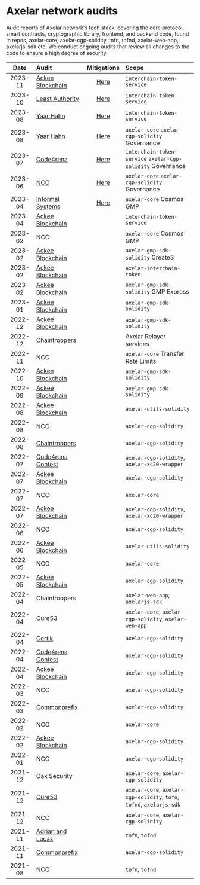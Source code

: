 # Axelar network audits

Audit reports of Axelar network's tech stack,
covering the core protocol, smart contracts, cryptographic library, frontend, and backend code,
found in repos, axelar-core, axelar-cgp-solidity, tofn, tofnd,
axelar-web-app, axelarjs-sdk etc.
We conduct ongoing audits that review all changes to the code to ensure a high degree of security.

|  Date   | Audit                                                                                 |                                                       Mitigations                                                       | Scope                                                                 |
| :-----: | :------------------------------------------------------------------------------------ | :---------------------------------------------------------------------------------------------------------------------: | :-------------------------------------------------------------------- |
| 2023-11 | [Ackee Blockchain](audits/2023-11%20Ackee%20Blockchain.pdf)                           | [Here](https://bright-ambert-2bd.notion.site/54aa710306f5468285ad073f41853df5?v=6a8e046ff96345349ab7d69a5e788f1b&pvs=4) | `interchain-token-service`                                            |
| 2023-10 | [Least Authority](audits/2023-10%20Least%20Authority.pdf)                             | [Here](https://bright-ambert-2bd.notion.site/9e0ab83db078454087eb1c6e19204396?v=80e2c975183948f891293536eddd539f)    | `interchain-token-service`                                            |
| 2023-08 | [Yaar Hahn](audits/2023-08%20Yaar%20Hahn%20ITS.pdf)                                   | [Here](https://bright-ambert-2bd.notion.site/8e1db8cbf7354ec2b4083953cdca6b63?v=dd2ad354f9324aa5a2d76d7524c255e8&pvs=4) | `interchain-token-service`                                            |
| 2023-08 | [Yaar Hahn](audits/2023-08%20Yaar%20Hahn%20Governance.pdf)                            | [Here](https://bright-ambert-2bd.notion.site/efce50bb06294bec90a312a926b48e1e?v=e843785187654a1380c60d193d55ccd6&pvs=4) | `axelar-core` `axelar-cgp-solidity` Governance                        |
| 2023-07 | [Code4rena](https://code4rena.com/reports/2023-07-axelar)                             | [Here](https://bright-ambert-2bd.notion.site/20214ae173e44ce98116add6adb20986?v=061b5affc40544409505fc63a4729217&pvs=4) | `interchain-token-service` `axelar-cgp-solidity` Governance           |
| 2023-06 | [NCC](audits/audits/2023-06%20NCC.pdf)                                                | [Here](https://bright-ambert-2bd.notion.site/fba917eacd1748b18864c36850d22072?v=ebe19401c3c64fb2a0000709ffcbe2f4&pvs=4) |  `axelar-core` `axelar-cgp-solidity` Governance           |
| 2023-04 | [Informal Systems](audits/2023-04%20Informal%20Systems.pdf)                           | [Here](https://bright-ambert-2bd.notion.site/542b570654af4c33b36ab4433e98401a?v=f48bfb9823954559a5f843082e6bdcf9&pvs=4) | `axelar-core` Cosmos GMP                                              |
| 2023-04 | [Ackee Blockchain](audits/2023-04%20Ackee%20Blockchain.pdf)                           |                                                                                                                         | `interchain-token-service`                                            |
| 2023-02 | NCC                                                                                   |                                                                                                                         | `axelar-core` Cosmos GMP                                              |
| 2023-02 | [Ackee Blockchain](audits/2023-02%20Ackee%20Blockchain-3.pdf)                         |                                                                                                                         | `axelar-gmp-sdk-solidity` Create3                                     |
| 2023-02 | [Ackee Blockchain](audits/2023-02%20Ackee%20Blockchain-2.pdf)                         |                                                                                                                         | `axelar-interchain-token`                                             |
| 2023-02 | [Ackee Blockchain](audits/2023-02%20Ackee%20Blockchain.pdf)                           |                                                                                                                         | `axelar-gmp-sdk-solidity` GMP Express                                 |
| 2023-01 | [Ackee Blockchain](audits/2023-01%20Ackee%20Blockchain.pdf)                           |                                                                                                                         | `axelar-gmp-sdk-solidity`                                             |
| 2022-12 | [Ackee Blockchain](audits/2022-12%20Ackee%20Blockchain.pdf)                           |                                                                                                                         | `axelar-gmp-sdk-solidity`                                             |
| 2022-12 | Chaintroopers                                                                         |                                                                                                                         | Axelar Relayer services                                               |
| 2022-11 | NCC                                                                                   |                                                                                                                         | `axelar-core` Transfer Rate Limits                                    |
| 2022-10 | [Ackee Blockchain](audits/2022-10%20Ackee%20Blockchain.pdf)                           |                                                                                                                         | `axelar-gmp-sdk-solidity`                                             |
| 2022-09 | [Ackee Blockchain](audits/2022-09%20Ackee%20Blockchain.pdf)                           |                                                                                                                         | `axelar-gmp-sdk-solidity`                                             |
| 2022-08 | [Ackee Blockchain](audits/2022-08%20Ackee%20blockchain.pdf)                           |                                                                                                                         | `axelar-utils-solidity`                                               |
| 2022-08 | NCC                                                                                   |                                                                                                                         | `axelar-cgp-solidity`                                                 |
| 2022-08 | [Chaintroopers](audits/2022-08%20Chaintroopers.pdf)                                   |                                                                                                                         | `axelar-cgp-solidity`                                                 |
| 2022-07 | [Code4rena Contest](https://code4rena.com/contests/2022-07-axelar-network-v2-contest) |                                                                                                                         | `axelar-cgp-solidity`, `axelar-xc20-wrapper`                          |
| 2022-07 | [Ackee Blockchain](audits/2022-07%20Ackee%20blockchain-v2.pdf)                        |                                                                                                                         | `axelar-cgp-solidity`                                                 |
| 2022-07 | NCC                                                                                   |                                                                                                                         | `axelar-core`                                                         |
| 2022-07 | [Ackee Blockchain](audits/2022-07%20Ackee%20blockchain.pdf)                           |                                                                                                                         | `axelar-cgp-solidity`, `axelar-xc20-wrapper`                          |
| 2022-06 | NCC                                                                                   |                                                                                                                         | `axelar-cgp-solidity`                                                 |
| 2022-06 | [Ackee Blockchain](audits/2022-06%20Ackee%20blockchain.pdf)                           |                                                                                                                         | `axelar-utils-solidity`                                               |
| 2022-05 | NCC                                                                                   |                                                                                                                         | `axelar-core`                                                         |
| 2022-05 | [Ackee Blockchain](audits/2022-05%20Ackee%20blockchain.pdf)                           |                                                                                                                         | `axelar-cgp-solidity`                                                 |
| 2022-04 | Chaintroopers                                                                         |                                                                                                                         | `axelar-web-app`, `axelarjs-sdk`                                      |
| 2022-04 | [Cure53](audits/2022-04%20Cure53.pdf)                                                 |                                                                                                                         | `axelar-core`, `axelar-cgp-solidity`, `axelar-web-app`                |
| 2022-04 | [Certik](audits/2022-04%20Certik.pdf)                                                 |                                                                                                                         | `axelar-cgp-solidity`                                                 |
| 2022-04 | [Code4rena Contest](https://code4rena.com/reports/2022-04-axelar)                     |                                                                                                                         | `axelar-cgp-solidity`                                                 |
| 2022-04 | [Ackee Blockchain](audits/2022-04%20Ackee%20blockchain.pdf)                           |                                                                                                                         | `axelar-cgp-solidity`                                                 |
| 2022-03 | NCC                                                                                   |                                                                                                                         | `axelar-cgp-solidity`                                                 |
| 2022-03 | [Commonprefix](audits/2022-03%20Commonprefix.pdf)                                     |                                                                                                                         | `axelar-cgp-solidity`                                                 |
| 2022-02 | NCC                                                                                   |                                                                                                                         | `axelar-core`                                                         |
| 2022-02 | [Ackee Blockchain](audits/2022-02%20Ackee%20blockchain.pdf)                           |                                                                                                                         | `axelar-cgp-solidity`                                                 |
| 2022-01 | NCC                                                                                   |                                                                                                                         | `axelar-cgp-solidity`                                                 |
| 2021-12 | Oak Security                                                                          |                                                                                                                         | `axelar-core`, `axelar-cgp-solidity`                                  |
| 2021-12 | [Cure53](audits/2021-12%20Cure53.pdf)                                                 |                                                                                                                         | `axelar-core`, `axelar-cgp-solidity`, `tofn`, `tofnd`, `axelarjs-sdk` |
| 2021-12 | NCC                                                                                   |                                                                                                                         | `axelar-core`, `axelar-cgp-solidity`                                  |
| 2021-11 | [Adrian and Lucas](audits/2021-11%20Adrian%20and%20Lucas.pdf)                         |                                                                                                                         | `tofn`, `tofnd`                                                       |
| 2021-11 | [Commonprefix](audits/2021-11%20Commonprefix.pdf)                                     |                                                                                                                         | `axelar-cgp-solidity`                                                 |
| 2021-08 | NCC                                                                                   |                                                                                                                         | `tofn`, `tofnd`                                                       |
